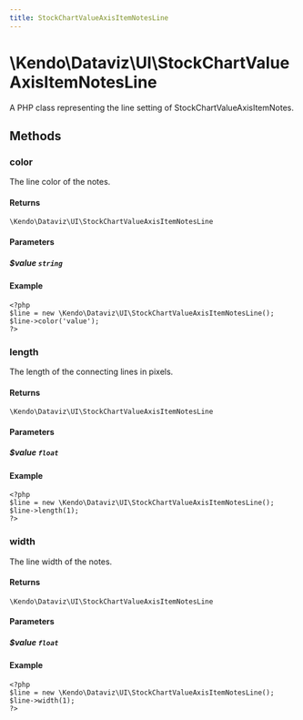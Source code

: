 ```yaml
---
title: StockChartValueAxisItemNotesLine
---
```


# \Kendo\Dataviz\UI\StockChartValueAxisItemNotesLine

A PHP class representing the line setting of StockChartValueAxisItemNotes.


## Methods

### color
The line color of the notes.

#### Returns
`\Kendo\Dataviz\UI\StockChartValueAxisItemNotesLine`

#### Parameters

##### $value `string`



#### Example 
    <?php
    $line = new \Kendo\Dataviz\UI\StockChartValueAxisItemNotesLine();
    $line->color('value');
    ?>

### length
The length of the connecting lines in pixels.

#### Returns
`\Kendo\Dataviz\UI\StockChartValueAxisItemNotesLine`

#### Parameters

##### $value `float`



#### Example 
    <?php
    $line = new \Kendo\Dataviz\UI\StockChartValueAxisItemNotesLine();
    $line->length(1);
    ?>

### width
The line width of the notes.

#### Returns
`\Kendo\Dataviz\UI\StockChartValueAxisItemNotesLine`

#### Parameters

##### $value `float`



#### Example 
    <?php
    $line = new \Kendo\Dataviz\UI\StockChartValueAxisItemNotesLine();
    $line->width(1);
    ?>

